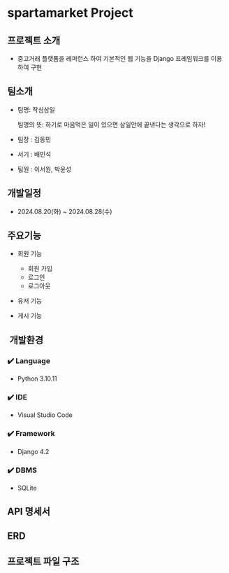 #  spartamarket Project

##  프로젝트 소개
 - 중고거래 플랫폼을 레퍼런스 하여 기본적인 웹 기능을 Django 프레임워크를 이용하여 구현

##  팀소개
- 팀명: 작심삼일
  
  팀명의 뜻: 하기로 마음먹은 일이 있으면 삼일안에 끝낸다는 생각으로 하자!
- 팀장 : 김동민
- 서기 : 배민석
- 팀원 : 이서원, 박윤성

##  개발일정
- 2024.08.20(화) ~ 2024.08.28(수)

##  주요기능

- 회원 기능
  - 회원 가입
  - 로그인
  - 로그아웃
- 유저 기능

- 게시 기능


## ️ 개발환경

### ✔️ Language
- Python 3.10.11

### ✔️ IDE
- Visual Studio Code

### ✔️ Framework
- Django 4.2

### ✔️  DBMS
- SQLite

##  API 명세서


##  ERD


##  프로젝트 파일 구조

